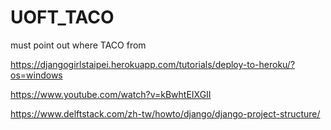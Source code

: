 # UOFT_TACO

must point out where TACO from

https://djangogirlstaipei.herokuapp.com/tutorials/deploy-to-heroku/?os=windows

https://www.youtube.com/watch?v=kBwhtEIXGII

https://www.delftstack.com/zh-tw/howto/django/django-project-structure/
